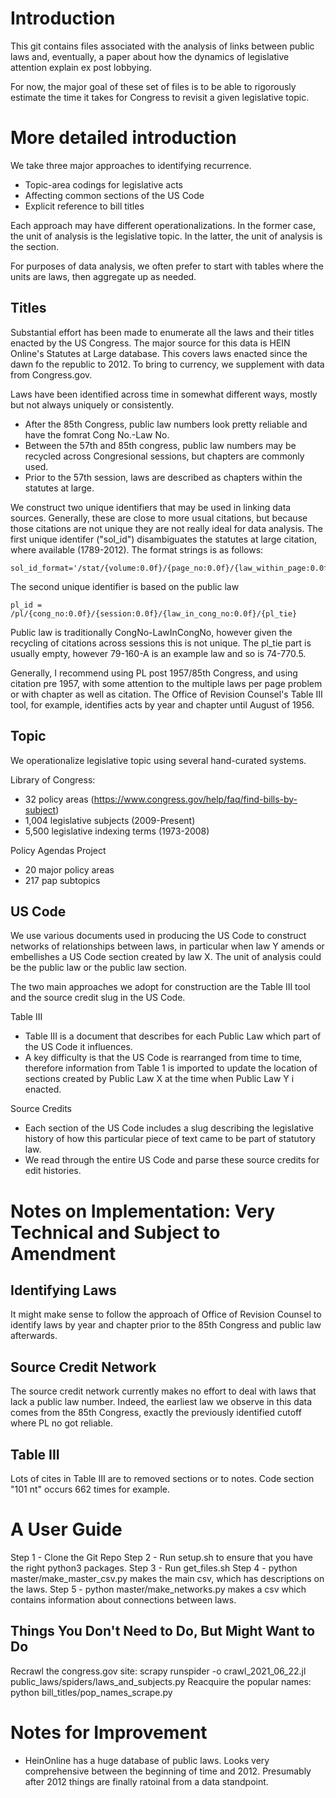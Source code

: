 # Introduction

This git contains files associated with the analysis of links between public laws and, eventually, a paper about how the dynamics of legislative attention explain ex post lobbying.

For now, the major goal of these set of files is to be able to rigorously estimate the time it takes for Congress to revisit a given legislative topic.

# More detailed introduction

We take three major approaches to identifying recurrence. 

- Topic-area codings for legislative acts
- Affecting common sections of the US Code
- Explicit reference to bill titles

Each approach may have different operationalizations. In the former case, the unit of analysis is the legislative topic. In the latter, the unit of analysis is the section.

For purposes of data analysis, we often prefer to start with tables where the units are laws, then aggregate up as needed. 

## Titles

Substantial effort has been made to enumerate all the laws and their titles enacted by the US Congress. The major source for this data is HEIN Online's Statutes at Large database. This covers laws enacted since the dawn fo the republic to 2012. To bring to currency, we supplement with data from Congress.gov. 

Laws have been identified across time in somewhat different ways, mostly but not always uniquely or consistently. 

- After the 85th Congress, public law numbers look pretty reliable and have the fomrat Cong No.-Law No.
- Between the 57th and 85th congress, public law numbers may be recycled across Congresional sessions, but chapters are commonly used. 
- Prior to the 57th session, laws are described as chapters within the statutes at large.

We construct two unique identifiers that may be used in linking data sources. Generally, these are close to more usual citations, but because those citations are not unique they are not really ideal for data analysis. The first unique identifer ("sol_id") disambiguates the statutes at large citation, where available (1789-2012). The format strings is as follows:

    sol_id_format='/stat/{volume:0.0f}/{page_no:0.0f}/{law_within_page:0.0f}'
    
The second unique identifier is based on the public law

    pl_id = /pl/{cong_no:0.0f}/{session:0.0f}/{law_in_cong_no:0.0f}/{pl_tie}
    
Public law is traditionally CongNo-LawInCongNo, however given the recycling of citations across sessions this is not unique. The pl_tie part is usually empty, however 79-160-A is an example law and so is 74-770.5. 


Generally, I recommend using PL post 1957/85th Congress, and using citation pre 1957, with some attention to the multiple laws per page problem or with chapter as well as citation. The Office of Revision Counsel's Table III tool, for example, identifies acts by year and chapter until August of 1956.


## Topic

We operationalize legislative topic using several hand-curated systems.

Library of Congress:

- 32 policy areas (https://www.congress.gov/help/faq/find-bills-by-subject)
- 1,004 legislative subjects (2009-Present)
- 5,500 legislative indexing terms (1973-2008)

Policy Agendas Project

- 20 major policy areas
- 217 pap subtopics

## US Code

We use various documents used in producing the US Code to construct networks of relationships between laws, in particular when law Y amends or embellishes a US Code section created by law X. The unit of analysis could be the public law or the public law section. 

The two main approaches we adopt for construction are the Table III tool and the source credit slug in the US Code. 

Table III

- Table III is a document that describes for each Public Law which part of the US Code it influences. 
- A key difficulty is that the US Code is rearranged from time to time, therefore information from Table 1 is imported to update the location of sections created by Public Law X at the time when Public Law Y i enacted.

Source Credits

- Each section of the US Code includes a slug describing the legislative history of how this particular piece of text came to be part of statutory law.
- We read through the entire US Code and parse these source credits for edit histories.

# Notes on Implementation: Very Technical and Subject to Amendment

## Identifying Laws

It might make sense to follow the approach of Office of Revision Counsel to identify laws by year and chapter prior to the 85th Congress and public law afterwards. 


## Source Credit Network

The source credit network currently makes no effort to deal with laws that lack a public law number. Indeed, the earliest law we observe in this data comes from the 85th Congress, exactly the previously identified cutoff where PL no got reliable. 

## Table III

Lots of cites in Table III are to removed sections or to notes. Code section "101 nt" occurs 662 times for example. 


# A User Guide

Step 1 - Clone the Git Repo
Step 2 - Run setup.sh to ensure that you have the right python3 packages.
Step 3 - Run get_files.sh
Step 4 - python master/make_master_csv.py makes the main csv, which has descriptions on the laws.
Step 5 - python master/make_networks.py makes a csv which contains information about connections between laws.

## Things You Don't Need to Do, But Might Want to Do

Recrawl the congress.gov site: scrapy runspider -o crawl_2021_06_22.jl public_laws/spiders/laws_and_subjects.py
Reacquire the popular names: python bill_titles/pop_names_scrape.py

# Notes for Improvement

- HeinOnline has a huge database of public laws. Looks very comprehensive between the beginning of time and 2012. Presumably after 2012 things are finally ratoinal from a data standpoint.



